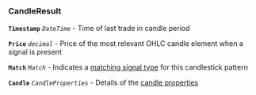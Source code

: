 ### CandleResult

**`Timestamp`** _`DateTime`_ - Time of last trade in candle period

**`Price`** _`decimal`_ - Price of the most relevant OHLC candle element when a signal is present

**`Match`** _`Match`_ - Indicates a [matching signal type](pages/guide.md#match) for this candlestick pattern

**`Candle`** _`CandleProperties`_ - Details of the [candle properties](pages/guide.md#candle)
